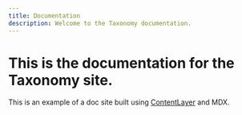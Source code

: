 ```yaml
---
title: Documentation
description: Welcome to the Taxonomy documentation.
---
```


# This is the documentation for the Taxonomy site.

This is an example of a doc site built using [ContentLayer](/docs/documentation/contentlayer) and MDX.

